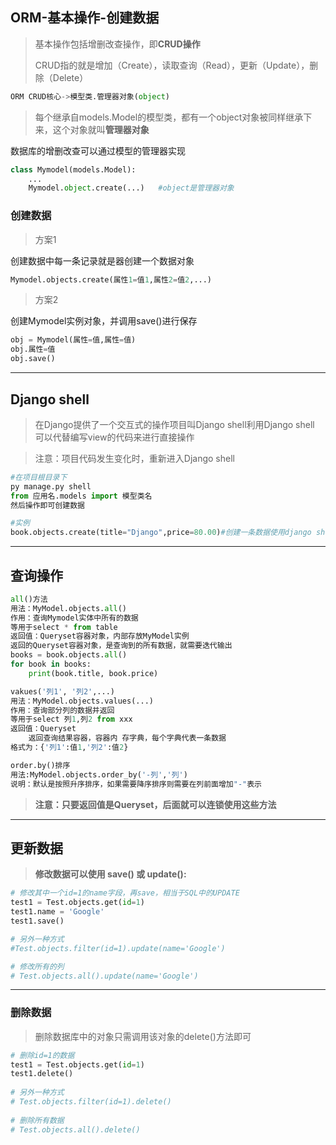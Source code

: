 ## ORM-基本操作-创建数据

> 基本操作包括增删改查操作，即**CRUD操作**
>
> CRUD指的就是增加（Create），读取查询（Read），更新（Update），删除（Delete）

```python
ORM CRUD核心->模型类.管理器对象(object)
```

> 每个继承自models.Model的模型类，都有一个object对象被同样继承下来，这个对象就叫**管理器对象**

数据库的增删改查可以通过模型的管理器实现

```python
class Mymodel(models.Model):
    ...
    Mymodel.object.create(...)   #object是管理器对象
```

### 创建数据

> 方案1

创建数据中每一条记录就是器创建一个数据对象

```python
Mymodel.objects.create(属性1=值1,属性2=值2,...)
```

> 方案2

创建Mymodel实例对象，并调用save()进行保存

```python
obj = Mymodel(属性=值,属性=值)
obj.属性=值
obj.save()
```

---

## Django shell

> 在Django提供了一个交互式的操作项目叫Django shell利用Django shell 可以代替编写view的代码来进行直接操作

> 注意：项目代码发生变化时，重新进入Django shell

```python
#在项目根目录下
py manage.py shell
from 应用名.models import 模型类名
然后操作即可创建数据
```

```python
#实例
book.objects.create(title="Django",price=80.00)#创建一条数据使用django shell
```

---

## 查询操作

```python
all()方法
用法：MyModel.objects.all()
作用：查询Mymodel实体中所有的数据
等用于select * from table
返回值：Queryset容器对象，内部存放MyModel实例
返回的Queryset容器对象，是查询到的所有数据，就需要迭代输出
books = book.objects.all()
for book in books:
    print(book.title, book.price)
```

```python
vakues('列1', '列2',...)
用法：MyModel.objects.values(...)
作用：查询部分列的数据并返回
等用于select 列1,列2 from xxx
返回值：Queryset  
    返回查询结果容器，容器内 存字典，每个字典代表一条数据
格式为：{'列1':值1,'列2':值2}
```

```python
order.by()排序
用法:MyModel.objects.order_by('-列','列')
说明：默认是按照升序排序，如果需要降序排序则需要在列前面增加"-"表示
```

> **注意：只要返回值是Queryset，后面就可以连锁使用这些方法**

---

## 更新数据

> **修改数据可以使用 save() 或 update():**

```python
# 修改其中一个id=1的name字段，再save，相当于SQL中的UPDATE
test1 = Test.objects.get(id=1)
test1.name = 'Google'
test1.save()

# 另外一种方式
#Test.objects.filter(id=1).update(name='Google')

# 修改所有的列
# Test.objects.all().update(name='Google')
```

---

### 删除数据

> 删除数据库中的对象只需调用该对象的delete()方法即可

```python
# 删除id=1的数据
test1 = Test.objects.get(id=1)
test1.delete()
    
# 另外一种方式
# Test.objects.filter(id=1).delete()
    
# 删除所有数据
# Test.objects.all().delete()
```

